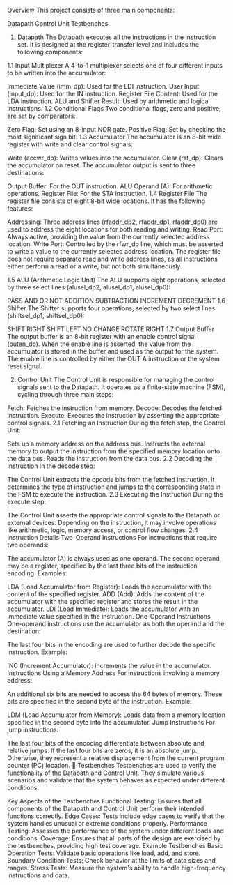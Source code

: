 Overview
This project consists of three main components:

Datapath
Control Unit
Testbenches
1. Datapath
The Datapath executes all the instructions in the instruction set. It is designed at the register-transfer level and includes the following components:

1.1 Input Multiplexer
A 4-to-1 multiplexer selects one of four different inputs to be written into the accumulator:

Immediate Value (imm_dp): Used for the LDI instruction.
User Input (input_dp): Used for the IN instruction.
Register File Content: Used for the LDA instruction.
ALU and Shifter Result: Used by arithmetic and logical instructions.
1.2 Conditional Flags
Two conditional flags, zero and positive, are set by comparators:

Zero Flag: Set using an 8-input NOR gate.
Positive Flag: Set by checking the most significant sign bit.
1.3 Accumulator
The accumulator is an 8-bit wide register with write and clear control signals:

Write (accwr_dp): Writes values into the accumulator.
Clear (rst_dp): Clears the accumulator on reset.
The accumulator output is sent to three destinations:

Output Buffer: For the OUT instruction.
ALU Operand (A): For arithmetic operations.
Register File: For the STA instruction.
1.4 Register File
The register file consists of eight 8-bit wide locations. It has the following features:

Addressing: Three address lines (rfaddr_dp2, rfaddr_dp1, rfaddr_dp0) are used to address the eight locations for both reading and writing.
Read Port: Always active, providing the value from the currently selected address location.
Write Port: Controlled by the rfwr_dp line, which must be asserted to write a value to the currently selected address location.
The register file does not require separate read and write address lines, as all instructions either perform a read or a write, but not both simultaneously.

1.5 ALU (Arithmetic Logic Unit)
The ALU supports eight operations, selected by three select lines (alusel_dp2, alusel_dp1, alusel_dp0):

PASS
AND
OR
NOT
ADDITION
SUBTRACTION
INCREMENT
DECREMENT
1.6 Shifter
The Shifter supports four operations, selected by two select lines (shiftsel_dp1, shiftsel_dp0):

SHIFT RIGHT
SHIFT LEFT
NO CHANGE
ROTATE RIGHT
1.7 Output Buffer
The output buffer is an 8-bit register with an enable control signal (outen_dp). When the enable line is asserted, the value from the accumulator is stored in the buffer and used as the output for the system. The enable line is controlled by either the OUT A instruction or the system reset signal.

2. Control Unit
The Control Unit is responsible for managing the control signals sent to the Datapath. It operates as a finite-state machine (FSM), cycling through three main steps:

Fetch: Fetches the instruction from memory.
Decode: Decodes the fetched instruction.
Execute: Executes the instruction by asserting the appropriate control signals.
2.1 Fetching an Instruction
During the fetch step, the Control Unit:

Sets up a memory address on the address bus.
Instructs the external memory to output the instruction from the specified memory location onto the data bus.
Reads the instruction from the data bus.
2.2 Decoding the Instruction
In the decode step:

The Control Unit extracts the opcode bits from the fetched instruction.
It determines the type of instruction and jumps to the corresponding state in the FSM to execute the instruction.
2.3 Executing the Instruction
During the execute step:

The Control Unit asserts the appropriate control signals to the Datapath or external devices.
Depending on the instruction, it may involve operations like arithmetic, logic, memory access, or control flow changes.
2.4 Instruction Details
Two-Operand Instructions
For instructions that require two operands:

The accumulator (A) is always used as one operand.
The second operand may be a register, specified by the last three bits of the instruction encoding.
Examples:

LDA (Load Accumulator from Register): Loads the accumulator with the content of the specified register.
ADD (Add): Adds the content of the accumulator with the specified register and stores the result in the accumulator.
LDI (Load Immediate): Loads the accumulator with an immediate value specified in the instruction.
One-Operand Instructions
One-operand instructions use the accumulator as both the operand and the destination:

The last four bits in the encoding are used to further decode the specific instruction.
Example:

INC (Increment Accumulator): Increments the value in the accumulator.
Instructions Using a Memory Address
For instructions involving a memory address:

An additional six bits are needed to access the 64 bytes of memory.
These bits are specified in the second byte of the instruction.
Example:

LDM (Load Accumulator from Memory): Loads data from a memory location specified in the second byte into the accumulator.
Jump Instructions
For jump instructions:

The last four bits of the encoding differentiate between absolute and relative jumps.
If the last four bits are zeros, it is an absolute jump. Otherwise, they represent a relative displacement from the current program counter (PC) location.
🧪 Testbenches
Testbenches are used to verify the functionality of the Datapath and Control Unit. They simulate various scenarios and validate that the system behaves as expected under different conditions.

Key Aspects of the Testbenches
Functional Testing: Ensures that all components of the Datapath and Control Unit perform their intended functions correctly.
Edge Cases: Tests include edge cases to verify that the system handles unusual or extreme conditions properly.
Performance Testing: Assesses the performance of the system under different loads and conditions.
Coverage: Ensures that all parts of the design are exercised by the testbenches, providing high test coverage.
Example Testbenches
Basic Operation Tests: Validate basic operations like load, add, and store.
Boundary Condition Tests: Check behavior at the limits of data sizes and ranges.
Stress Tests: Measure the system's ability to handle high-frequency instructions and data.
